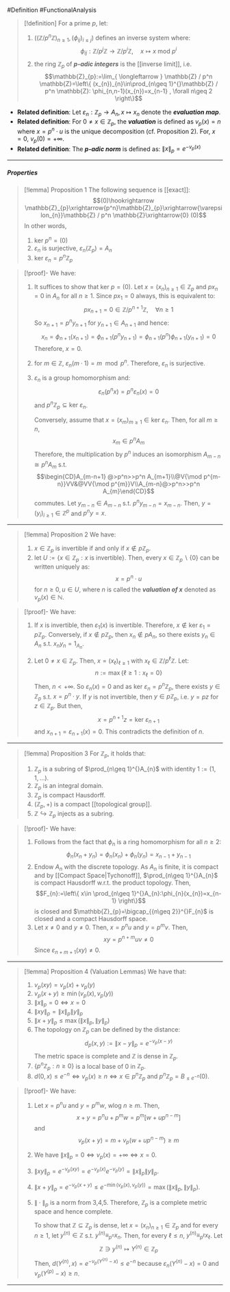 #Definition #FunctionalAnalysis

> [!definition] 
> For a prime $p$, let:
> 1. $((\mathbb{Z} /p^n \mathbb{Z})_{n\geq 1},(\phi_{ij})_{i\leq j})$ defines an inverse system where: $$\phi_{ij}:\mathbb{Z} / p^j\mathbb{Z}\to \mathbb{Z} / p^i \mathbb{Z},\quad x\mapsto x\text{ mod }p^i$$
> 2. the ring $\mathbb{Z}_{p}$ of ***$p$-adic integers*** is the [[inverse limit]], i.e. $$\mathbb{Z}_{p}:=\lim_{ \longleftarrow } \mathbb{Z} / p^n \mathbb{Z}=\left\{  (x_{n})_{n}\in\prod_{n\geq 1}^{}\mathbb{Z} / p^n \mathbb{Z}: \phi_{n,n-1}(x_{n})=x_{n-1} , \forall n\geq 2 \right\}$$
- **Related definition**: Let $\varepsilon_{n}:\mathbb{Z}_{p}\to A_{n},x\mapsto x_{n}$ denote the ***evaluation map***.
- **Related definition**: For $0\neq x\in \mathbb{Z}_{p}$, the ***valuation*** is defined as $v_{p}(x)=n$ where $x=p^n\cdot u$ is the unique decomposition (cf. Proposition 2). For, $x=0$, $v_{p}(0)=+\infty$.
- **Related definition**: The ***$p$-adic norm*** is defined as: $\|x\|_{p}=e^{-v_{p}(x)}$
---
##### Properties
> [!lemma] Proposition 1
> The following sequence is [[exact]]: $$(0)\hookrightarrow \mathbb{Z}_{p}\xrightarrow{p^n}\mathbb{Z}_{p}\xrightarrow{\varepsilon_{n}}\mathbb{Z} / p^n \mathbb{Z}\xrightarrow{0} (0)$$In other words, 
> 1. $\text{ker }p^n=(0)$
> 2. $\varepsilon_{n}$ is surjective, $\varepsilon_{n}(\mathbb{Z}_{p})=A_{n}$
> 3. $\text{ker }\varepsilon_{n}=p^n\mathbb{Z}_{p}$
> 

> [!proof]-
> We have: 
> 1. It suffices to show that $\text{ker }p=(0)$. Let $x=(x_{n})_{n\geq 1}\in \mathbb{Z}_{p}$ and $px_{n}=0$ in $A_{n}$ for all $n\geq 1$. Since $px_{1}=0$ always, this is equivalent to: $$px_{n+1}=0\in \mathbb{Z} /p^{n+1}\mathbb{Z},\quad \forall n\geq 1$$So $x_{n+1}=p^n y_{n+1}$ for $y_{n+1}\in A_{n+1}$ and hence: $$x_{n}=\phi_{n+1}(x_{n+1})=\phi_{n+1}(p^ny_{n+1})=\phi_{n+1}(p^n)\phi_{n+1}(y_{n+1})=0$$Therefore, $x=0$. 
> 2. for $m\in \mathbb{Z}$, $\varepsilon_{n}(m\cdot 1)=m\mod p^n$. Therefore, $\varepsilon_{n}$ is surjective.
> 3. $\varepsilon_{n}$ is a group homomorphism and: $$\varepsilon_{n}(p^nx)=p^n\varepsilon_{n}(x)=0$$and $p^n\mathbb{Z}_{p}\subseteq \text{ker }\varepsilon_{n}$. 
>    
>    Conversely, assume that $x=(x_{m})_{m\geq 1}\in \text{ker }\varepsilon_{n}$. Then, for all $m\geq n$, $$x_{m}\in p^n A_{m}$$Therefore, the multiplication by $p^n$ induces an isomorphism $A_{m-n}\cong p^n A_{m}$ s.t. $$\begin{CD}A_{m-n+1} @>p^n>>p^n A_{m+1}\\@V{\mod p^{m-n}}VV&@VV{\mod p^{m}}V\\A_{m-n}@>p^n>>p^n A_{m}\end{CD}$$commutes. Let $y_{m-n}\in A_{m-n}$ s.t. $p^ny_{m-n}=x_{m-n}$. Then, $y=(y_{i})_{i\geq 1}\in \mathbb{Z}^p$ and $p^ny=x$.
---

> [!lemma] Proposition 2
> We have:
> 1. $x\in \mathbb{Z}_{p}$ is invertible if and only if $x\notin p\mathbb{Z}_{p}$.
> 2. let $U:=\{ x\in \mathbb{Z}_{p}:x \text{ is invertible} \}$. Then, every $x\in \mathbb{Z}_{p} \backslash\{ 0 \}$ can be written uniquely as: $$x=p^n\cdot u$$for $n\geq 0,u\in U$, where $n$ is called the ***valuation of $x$*** denoted as $v_{p}(x)\in \mathbb{N}$.

> [!proof]-
> We have: 
> 1. If $x$ is invertible, then $\varepsilon_{1}(x)$ is invertible. Therefore, $x\notin \text{ker }\varepsilon_{1}=p\mathbb{Z}_{p}$. Conversely, if $x\notin p\mathbb{Z}_{p}$, then $x_{n}\notin p A_{n}$, so there exists $y_{n}\in A_{n}$ s.t. $x_{n}y_{n}=1_{A_{n}}$. 
> 
> 2. Let $0\neq x\in \mathbb{Z}_{p}$. Then, $x=(x_{\ell})_{\ell\geq 1}$ with $x_{\ell}\in \mathbb{Z} / p^\ell \mathbb{Z}$. Let: $$n:=\max\{\ell\geq 1:x_{\ell}=0  \}$$Then, $n<+\infty$. So $\varepsilon_{n}(x)=0$ and as $\text{ker }\varepsilon_{n}=p^n\mathbb{Z}_{p}$, there exists $y\in \mathbb{Z}_{p}$ s.t. $x=p^n\cdot y$. If $y$ is not invertible, then $y\in p \mathbb{Z}_{p}$, i.e. $y=pz$ for $z\in \mathbb{Z}_{p}$. But then, $$x=p^{n+1}z=\text{ker }\varepsilon_{n+1}$$and $x_{n+1}=\varepsilon_{n+1}(x)=0$. This contradicts the definition of $n$.
---

> [!lemma] Proposition 3
> For $\mathbb{Z}_{p}$, it holds that:
> 1. $\mathbb{Z}_{p}$ is a subring of $\prod_{n\geq 1}^{}A_{n}$ with identity $1:=(1,1,\dots)$.
> 2. $\mathbb{Z}_{p}$ is an integral domain.
> 3. $\mathbb{Z}_{p}$ is compact Hausdorff.
> 4. $(\mathbb{Z}_{p},+)$ is a compact [[topological group]].
> 5. $\mathbb{Z}\hookrightarrow \mathbb{Z}_{p}$ injects as a subring.


> [!proof]-
> We have:
> 1. Follows from the fact that $\phi_{n}$ is a ring homomorphism for all $n\geq 2$:
> 	$$\phi_{n}(x_{n}+y_{n})=\phi_{n}(x_{n})+\phi_{n}(y_{n})=x_{n-1}+y_{n-1}$$
> 2. Endow $A_{n}$ with the discrete topology. As $A_{n}$ is finite, it is compact and by [[Compact Space|Tychonoff]], $\prod_{n\geq 1}^{}A_{n}$ is compact Hausdorff w.r.t. the product topology. Then, $$F_{n}:=\left\{  x\in \prod_{n\geq 1}^{}A_{n}:\phi_{n}(x_{n})=x_{n-1}  \right\}$$is closed and $\mathbb{Z}_{p}=\bigcap_{{n\geq 2}}^{}F_{n}$ is closed and a compact Hausdorff space.
> 1. Let $x\neq 0$ and $y\neq 0$. Then, $x=p^nu$ and $y=p^m v$. Then, $$xy=p^{n+m}uv\neq 0$$ Since $\varepsilon_{{n+m+1}}(xy)\neq 0$.
> 
> 
> 
---

> [!lemma] Proposition 4 (Valuation Lemmas)
> We have that: 
> 1. $v_{p}(xy)=v_{p}(x)+v_{p}(y)$
> 2. $v_{p}(x+y)\geq \min(v_{p}(x),v_{p}(y))$
> 3. $\|x\|_{p}=0 \iff x=0$
> 4. $\|xy\|_{p}=\|x\|_{p}\|y\|_{p}$
> 5. $\|x+y\|_{p}\leq \max(\|x\|_{p},\|y\|_{p})$
> 6. The topology on $\mathbb{Z}_{p}$ can be defined by the distance: $$d_{p}(x,y):=\|x-y\|_{p}=e^{-v_{p}(x-y)}$$The metric space is complete and $\mathbb{Z}$ is dense in $\mathbb{Z}_{p}$.
> 7. $\{ p^n\mathbb{Z}_{p}:n\geq 0 \}$ is a local base of $0$ in $\mathbb{Z}_{p}$.
> 8. $d(0,x)\leq e^{-n}\iff v_{p}(x)\geq n\iff x\in p^n \mathbb{Z}_{p}$ and $p^n\mathbb{Z}_{p}=B_{\leq e^{-n}}(0)$.


> [!proof]-
> We have: 
> 1. Let $x=p^n u$ and $y=p^m w$, wlog $n\geq m$. Then, $$x+y=p^n u+p^mw=p^m[w+up^{n-m}]$$and $$v_{p}(x+y)=m+v_p(w+up^{n-m})\geq m$$
> 2. We have $\|x\|_{p}=0 \iff v_{p}(x)=+\infty \iff x=0$.
> 3. $\|xy\|_{p}=e^{-v_{p}(xy)}=e^{-v_{p}(x)}e^{-v_{p}(y)}=\|x\|_{p}\|y\|_{p}$.
> 4. $\|x+y\|_{p}=e^{-v_{p}(x+y)}\leq e^{-\min(v_{p}(x),v_{p}(y))}=\max(\|x\|_{p},\|y\|_{p})$.
> 5. $\|\cdot\|_{p}$ is a norm from 3,4,5. Therefore, $\mathbb{Z}_{p}$ is a complete metric space and hence complete.
>    
>    To show that $\mathbb{Z}\subseteq \mathbb{Z}_{p}$ is dense, let $x=(x_{n})_{n\geq 1}\in \mathbb{Z}_{p}$ and for every $n\geq 1$, let $y^{(n)}\in \mathbb{Z}$ s.t. $y^{(n)}\equiv_{p^n} x_{n}$. Then, for every $\ell\leq n$, $y^{(n)}\equiv_{p^\ell}x_{\ell}$. Let $$\mathbb{Z}\ni y^{(n)}\mapsto Y^{(n)}\in \mathbb{Z}_{p}$$Then, $d(Y^{(n)},x)=e^{-v_{p}(Y^{(n)}-x)}\leq e^{-n}$ because $\varepsilon_{n}(Y^{({n})}-x)=0$ and $v_{p}(Y^{(p)}-x)\geq n$.
---
